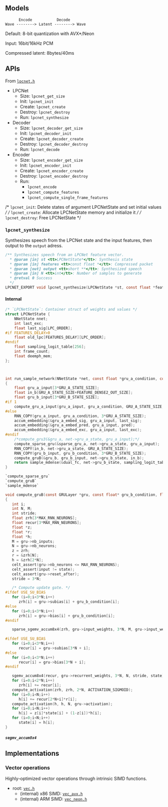 ## Models
```
      Encode           Decode
Wave --------> Latent --------> Wave
```

Default: 8-bit quantization with AVX*/Neon  

Input: 16bit/16kHz PCM  

Compressed latent: 8bytes/40ms  


## APIs
From [`lpcnet.h`](https://github.com/tarepan/LPCNet/blob/master/include/lpcnet.h)  

- LPCNet
  - Size: `lpcnet_get_size`
  - Init: `lpcnet_init`
  - Create: `lpcnet_create`
  - Destroy: `lpcnet_destroy`
  - Run: `lpcnet_synthesize`
- Decoder
  - Size: `lpcnet_decoder_get_size`
  - Init: `lpcnet_decoder_init`
  - Create: `lpcnet_decoder_create`
  - Destroy: `lpcnet_decoder_destroy`
  - Run: `lpcnet_decode`
- Encoder
  - Size: `lpcnet_encoder_get_size`
  - Init: `lpcnet_encoder_init`
  - Create: `lpcnet_encoder_create`
  - Destroy: `lpcnet_encoder_destroy`
  - Run:
    - `lpcnet_encode`
    - `lpcnet_compute_features`
    - `lpcnet_compute_single_frame_features`

/* `lpcnet_init`: Delete states of argument LPCNetState and set initial values */
/* `lpcnet_create`: Allocate LPCNetState memory and initialize it */
/* `lpcnet_destroy`: Free LPCNetState */

### `lpcnet_synthesize`
Synthesizes speech from the LPCNet state and the input features, then output to the `output` adress.  

```C
/** Synthesizes speech from an LPCNet feature vector.
  * @param [in] st <tt>LPCNetState*</tt>: Synthesis state
  * @param [in] features <tt>const float *</tt>: Compressed packet
  * @param [out] output <tt>short **</tt>: Synthesized speech
  * @param [in] N <tt>int</tt>: Number of samples to generate
  * @retval 0 Success
  */
LPCNET_EXPORT void lpcnet_synthesize(LPCNetState *st, const float *features, short *output, int N);
```

#### Internal
```C
/* `LPCNetState`: Container struct of weights and values */
struct LPCNetState {
    NNetState nnet;
    int last_exc;
    float last_sig[LPC_ORDER];
#if FEATURES_DELAY>0
    float old_lpc[FEATURES_DELAY][LPC_ORDER];
#endif
    float sampling_logit_table[256];
    int frame_count;
    float deemph_mem;
};



int run_sample_network(NNetState *net, const float *gru_a_condition, const float *gru_b_condition, int last_exc, int last_sig, int pred, const float *sampling_logit_table)
{
    float gru_a_input[3*GRU_A_STATE_SIZE];
    float in_b[GRU_A_STATE_SIZE+FEATURE_DENSE2_OUT_SIZE];
    float gru_b_input[3*GRU_B_STATE_SIZE];
#if 1
    compute_gru_a_input(gru_a_input, gru_a_condition, GRU_A_STATE_SIZE, &gru_a_embed_sig, last_sig, &gru_a_embed_pred, pred, &gru_a_embed_exc, last_exc);
#else
    RNN_COPY(gru_a_input, gru_a_condition, 3*GRU_A_STATE_SIZE);
    accum_embedding(&gru_a_embed_sig, gru_a_input, last_sig);
    accum_embedding(&gru_a_embed_pred, gru_a_input, pred);
    accum_embedding(&gru_a_embed_exc, gru_a_input, last_exc);
#endif
    /*compute_gru3(&gru_a, net->gru_a_state, gru_a_input);*/
    compute_sparse_gru(&sparse_gru_a, net->gru_a_state, gru_a_input);
    RNN_COPY(in_b, net->gru_a_state, GRU_A_STATE_SIZE);
    RNN_COPY(gru_b_input, gru_b_condition, 3*GRU_B_STATE_SIZE);
    compute_gruB(&gru_b, gru_b_input, net->gru_b_state, in_b);
    return sample_mdense(&dual_fc, net->gru_b_state, sampling_logit_table);
}

`compute_sparse_gru`
`compute_gruB`
`sample_mdense`
```

```C
void compute_gruB(const GRULayer *gru, const float* gru_b_condition, float *state, const float *input)
{
   int i;
   int N, M;
   int stride;
   float zrh[3*MAX_RNN_NEURONS];
   float recur[3*MAX_RNN_NEURONS];
   float *z;
   float *r;
   float *h;
   M = gru->nb_inputs;
   N = gru->nb_neurons;
   z = zrh;
   r = &zrh[N];
   h = &zrh[2*N];
   celt_assert(gru->nb_neurons <= MAX_RNN_NEURONS);
   celt_assert(input != state);
   celt_assert(gru->reset_after);
   stride = 3*N;

   /* Compute update gate. */
#ifdef USE_SU_BIAS
   for (i=0;i<3*N;i++)
      zrh[i] = gru->subias[i] + gru_b_condition[i];
#else
   for (i=0;i<3*N;i++)
      zrh[i] = gru->bias[i] + gru_b_condition[i];
#endif

   sparse_sgemv_accum8x4(zrh, gru->input_weights, 3*N, M, gru->input_weights_idx, input);
 
#ifdef USE_SU_BIAS
   for (i=0;i<3*N;i++)
      recur[i] = gru->subias[3*N + i];
#else
   for (i=0;i<3*N;i++)
      recur[i] = gru->bias[3*N + i];
#endif

   sgemv_accum8x4(recur, gru->recurrent_weights, 3*N, N, stride, state);
   for (i=0;i<2*N;i++)
      zrh[i] += recur[i];
   compute_activation(zrh, zrh, 2*N, ACTIVATION_SIGMOID);
   for (i=0;i<N;i++)
      h[i] += recur[2*N+i]*r[i];
   compute_activation(h, h, N, gru->activation);
   for (i=0;i<N;i++)
      h[i] = z[i]*state[i] + (1-z[i])*h[i];
   for (i=0;i<N;i++)
      state[i] = h[i];
}

```

##### `segmv_accum8x4`

## Implementations
### Vector operations
Highly-optimized vector operations through intrinsic SIMD functions.  

- root: [`vec.h`](https://github.com/tarepan/LPCNet/blob/master/src/vec.h)
    - (internal) x86 SIMD: [`vec_avx.h`](https://github.com/tarepan/LPCNet/blob/master/src/vec_avx.h)
    - (internal) ARM SIMD: [`vec_neon.h`](https://github.com/tarepan/LPCNet/blob/master/src/vec_neon.h)